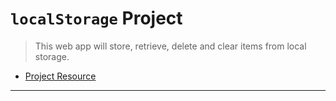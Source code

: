 # `localStorage` Project

>This web app will store, retrieve, delete and clear items from local storage. 

- [Project Resource](https://www.section.io/engineering-education/how-to-use-localstorage-with-javascript/)  

--- 
